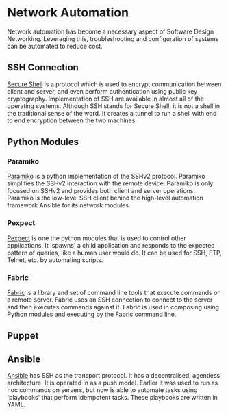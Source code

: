 # Network Automation


Network automation has become a necessary aspect of Software Design Networking. Leveraging this, troubleshooting and configuration of systems can be automated to reduce cost.

## SSH Connection
[Secure Shell](SSH) is a protocol which is used to encrypt communication between client and server, and even perform authentication using public key cryptography. Implementation of SSH are available in almost all of the operating systems. Although SSH stands for Secure Shell, it is not a shell in the traditional sense of the word. It creates a tunnel to run a shell with end to end encryption between the two machines. 

## Python Modules


### Paramiko
[Paramiko](/Paramiko/paramiko.md) is a python implementation of the SSHv2 protocol. Paramiko simplifies the SSHv2 interaction with the remote device. Paramiko is only focused on SSHv2 and provides both client and server operations. Paramiko is the low-level SSH client behind the high-level automation framework Ansible for its network modules. 

### Pexpect

[Pexpect](/Pexpect/pexpect.md) is one the python modules that is used to control other applications. It 'spawns' a child application and responds to the expected pattern of queries, like a human user would do. It can be used for SSH, FTP, Telnet, etc. by automating scripts.

### Fabric
[Fabric](Fabric/README.md) is a library and set of command line tools that execute commands on a remote server. Fabric uses an SSH connection to connect to the server and then executes commands against it. Fabric is used in composing using Python modules and executing by the Fabric command line. 


## Puppet



## Ansible
[Ansible](Ansible) has SSH as the transport protocol. It has a decentralised, agentless architecture. It is operated in as a push model. Earlier it was used to run as hoc commands on servers, but now is able to automate tasks using 'playbooks' that perform idempotent tasks. These playbooks are written in YAML.
